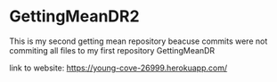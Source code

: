 # GettingMeanDR2
This is my second getting mean repository beacuse commits were not commiting all files to my first repository GettingMeanDR

link to website: https://young-cove-26999.herokuapp.com/

